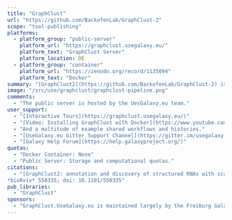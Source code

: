 ```yaml
---
title: "GraphClust"
url: "https://github.com/BackofenLab/GraphClust-2"
scope: "tool-publishing"
platforms:
  - platform_group: "public-server"
    platform_url: "https://graphclust.usegalaxy.eu/"
    platform_text: "GraphClust Server"
    platform_location: DE
  - platform_group: "container"
    platform_url: "https://zenodo.org/record/1135094"
    platform_text: "Docker"
summary: "[GraphClust2](https://github.com/BackofenLab/GraphClust-2) is a workflow for scalable clustering of RNAs based on sequence and secondary structures feature. GraphClust2 is implemented within the Galaxy framework and consists a set of integrated Galaxy tools and flavors of the linear-time clustering workflow."
image: "/src/use/graphclust/graphclust-pipeline.png"
comments:
  - "The public server is hosted by the UesGalaxy.eu team."
user_support:
  - "[Interactive Tours](https://graphclust.usegalaxy.eu/)"
  - "[Video: Installing GraphClust with Docker](https://www.youtube.com/watch?v=fJ6tUt_6uas)"
  - "And a multitude of example shared workflows and histories."
  - "[UseGalaxy.eu Gitter Support Channel](https://gitter.im/usegalaxy-eu/Lobby)"
  - "[Galaxy Help Forum](https://help.galaxyproject.org/)"
quotas:
  - "Docker Container: None"
  - "Public Server: Storage and computational quotas."
citations:
  - "[GraphClust2: annotation and discovery of structured RNAs with scalable and accessible integrative clustering](https://doi.org/10.1101/550335), Milad Miladi, Eteri Sokhoyan, Torsten Houwaart, Steffen Heyne, Fabrizio Costa, [Björn Grüning](/src/people/bjoern-gruening/index.md), Rolf Backofen
*bioRxiv* 550335; doi: 10.1101/550335"
pub_libraries:
  - "GraphClust"
sponsors:
  - "GraphClust.UseGalaxy.eu is maintained largely by the Freiburg Galaxy Team but also collectively by groups and individuals from across Europe. All of the members sites in this repository contribute to the European Galaxy Project."
---
```

